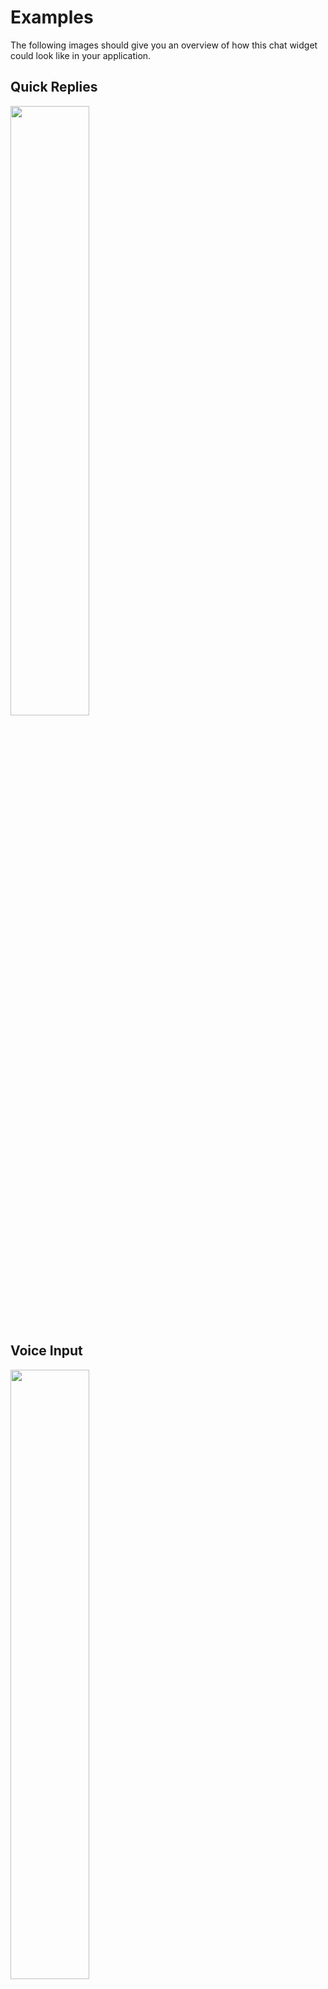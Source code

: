 # Examples

The following images should give you an overview of how this chat widget could look like in your application.

## Quick Replies

<image src="./images/quickReply.png" width="50%">

## Voice Input

<image src="./images/voiceInput.png" width="50%">

## Image

<image src="./images/image.png" width="50%">